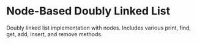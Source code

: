 # Node-Based Doubly Linked List
Doubly linked list implementation with nodes. Includes various print, find, get, add, insert, and remove methods.
